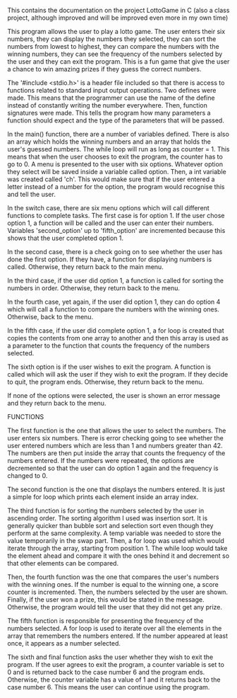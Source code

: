 This contains the documentation on the project LottoGame in C (also a class project, although improved and will be improved even more in my own time)


This program allows the user to play a lotto game. The user enters their six numbers, they can display the numbers they selected, they can sort the numbers from lowest to highest, they can compare the numbers with the winning numbers, they can see the frequency of the numbers selected by the user and they can exit the program. This is a fun game that give the user a chance to win amazing prizes if they guess the correct numbers. 

The '#include <stdio.h>' is a header file included so that there is access to functions related to standard input output operations. Two defines were made. This means that the programmer can use the name of the define instead of constantly writing the number everywhere. Then, function signatures were made. This tells the program how many parameters a function should expect and the type of the parameters that will be passed. 

In the main() function, there are a number of variables defined. There is also an array which holds the winning numbers and an array that holds the user's guessed numbers. The while loop will run as long as counter = 1. This means that when the user chooses to exit the program, the counter has to go to 0. A menu is presented to the user with six options. Whatever option they select will be saved inside a variable called option. Then, a int variable was created called 'ch'. This would make sure that if the user entered a letter instead of a number for the option, the program would recognise this and tell the user. 

In the switch case, there are six menu options which will call different functions to complete tasks. The first case is for option 1. If the user chose option 1, a function will be called and the user can enter their numbers. Variables 'second_option' up to 'fifth_option' are incremented because this shows that the user completed option 1. 

In the second case, there is a check going on to see whether the user has done the first option. If they have, a function for displaying numbers is called. Otherwise, they return back to the main menu. 

In the third case, if the user did option 1, a function is called for sorting the numbers in order. Otherwise, they return back to the menu.

In the fourth case, yet again, if the user did option 1, they can do option 4 which will call a function to compare the numbers with the winning ones. Otherwise, back to the menu.

In the fifth case, if the user did complete option 1, a for loop is created that copies the contents from one array to another and then this array is used as a parameter to the function that counts the frequency of the numbers selected.

The sixth option is if the user wishes to exit the program. A function is called which will ask the user if they wish to exit the program. If they decide to quit, the program ends. Otherwise, they return back to the menu.

If none of the options were selected, the user is shown an error message and they return back to the menu.


FUNCTIONS

The first function is the one that allows the user to select the numbers. The user enters six numbers. There is error checking going to see whether the user entered numbers which are less than 1 and numbers greater than 42. The numbers are then put inside the array that counts the frequency of the numbers entered. If the numbers were repeated, the options are decremented so that the user can do option 1 again and the frequency is changed to 0.

The second function is the one that displays the numbers entered. It is just a simple for loop which prints each element inside an array index. 

The third function is for sorting the numbers selected by the user in ascending order. The sorting algorithm I used was insertion sort. It is generally quicker than bubble sort and selection sort even though they perform at the same complexity. A temp variable was needed to store the value temporarily in the swap part. Then, a for loop was used which would iterate through the array, starting from position 1. The while loop would take the element ahead and compare it with the ones behind it and decrement so that other elements can be compared. 

Then, the fourth function was the one that compares the user's numbers with the winning ones. If the number is equal to the winning one, a score counter is incremented. Then, the numbers selected by the user are shown. Finally, if the user won a prize, this would be stated in the message. Otherwise, the program would tell the user that they did not get any prize. 

The fifth function is responsible for presenting the frequency of the numbers selected. A for loop is used to iterate over all the elements in the array that remembers the numbers entered. If the number appeared at least once, it appears as a number selected. 

The sixth and final function asks the user whether they wish to exit the program. If the user agrees to exit the program, a counter variable is set to 0 and is returned back to the case number 6 and the program ends. Otherwise, the counter variable has a value of 1 and it returns back to the case number 6. This means the user can continue using the program.

